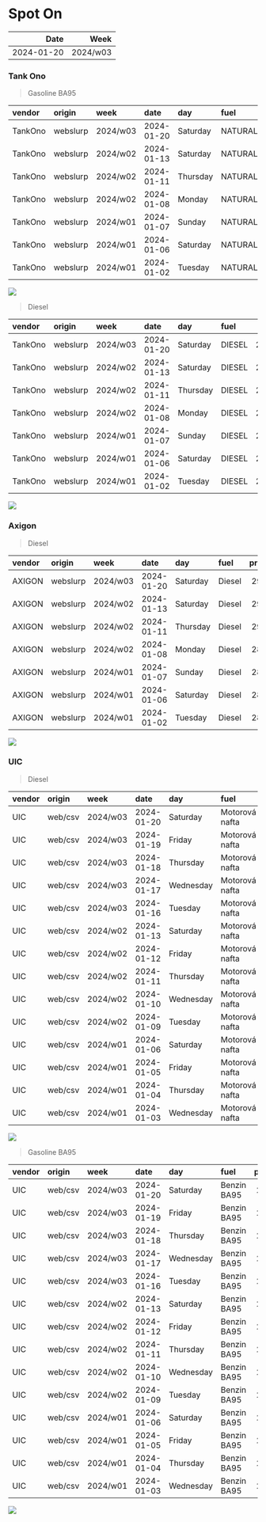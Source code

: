 Spot On
================

|       Date |     Week |
|-----------:|---------:|
| 2024-01-20 | 2024/w03 |

### Tank Ono

> Gasoline BA95

| vendor  | origin   | week     | date       | day      | fuel      | price | PriceVAT |
|:--------|:---------|:---------|:-----------|:---------|:----------|------:|---------:|
| TankOno | webslurp | 2024/w03 | 2024-01-20 | Saturday | NATURAL95 | 28.84 |     34.9 |
| TankOno | webslurp | 2024/w02 | 2024-01-13 | Saturday | NATURAL95 | 28.51 |     34.5 |
| TankOno | webslurp | 2024/w02 | 2024-01-11 | Thursday | NATURAL95 | 28.51 |     34.5 |
| TankOno | webslurp | 2024/w02 | 2024-01-08 | Monday   | NATURAL95 | 28.51 |     34.5 |
| TankOno | webslurp | 2024/w01 | 2024-01-07 | Sunday   | NATURAL95 | 28.51 |     34.5 |
| TankOno | webslurp | 2024/w01 | 2024-01-06 | Saturday | NATURAL95 | 28.51 |     34.5 |
| TankOno | webslurp | 2024/w01 | 2024-01-02 | Tuesday  | NATURAL95 | 28.02 |     33.9 |

<img src="SpotOn_files/figure-gfm/tono-ba95-1.png" style="display: block; margin: auto auto auto 0;" />

> Diesel

| vendor  | origin   | week     | date       | day      | fuel   | price | PriceVAT |
|:--------|:---------|:---------|:-----------|:---------|:-------|------:|---------:|
| TankOno | webslurp | 2024/w03 | 2024-01-20 | Saturday | DIESEL | 28.51 |     34.5 |
| TankOno | webslurp | 2024/w02 | 2024-01-13 | Saturday | DIESEL | 28.02 |     33.9 |
| TankOno | webslurp | 2024/w02 | 2024-01-11 | Thursday | DIESEL | 28.02 |     33.9 |
| TankOno | webslurp | 2024/w02 | 2024-01-08 | Monday   | DIESEL | 28.02 |     33.9 |
| TankOno | webslurp | 2024/w01 | 2024-01-07 | Sunday   | DIESEL | 28.02 |     33.9 |
| TankOno | webslurp | 2024/w01 | 2024-01-06 | Saturday | DIESEL | 28.02 |     33.9 |
| TankOno | webslurp | 2024/w01 | 2024-01-02 | Tuesday  | DIESEL | 28.51 |     34.5 |

<img src="SpotOn_files/figure-gfm/tono-diesel-1.png" style="display: block; margin: auto auto auto 0;" />

### Axigon

> Diesel

| vendor | origin   | week     | date       | day      | fuel   | price | PriceVAT |
|:-------|:---------|:---------|:-----------|:---------|:-------|------:|---------:|
| AXIGON | webslurp | 2024/w03 | 2024-01-20 | Saturday | Diesel |  29.7 |     36.0 |
| AXIGON | webslurp | 2024/w02 | 2024-01-13 | Saturday | Diesel |  29.2 |     35.3 |
| AXIGON | webslurp | 2024/w02 | 2024-01-11 | Thursday | Diesel |  29.2 |     35.3 |
| AXIGON | webslurp | 2024/w02 | 2024-01-08 | Monday   | Diesel |  28.9 |     35.0 |
| AXIGON | webslurp | 2024/w01 | 2024-01-07 | Sunday   | Diesel |  28.9 |     35.0 |
| AXIGON | webslurp | 2024/w01 | 2024-01-06 | Saturday | Diesel |  28.9 |     35.0 |
| AXIGON | webslurp | 2024/w01 | 2024-01-02 | Tuesday  | Diesel |  28.9 |     35.0 |

<img src="SpotOn_files/figure-gfm/axigon-diesel-1.png" style="display: block; margin: auto auto auto 0;" />

### UIC

> Diesel

| vendor | origin  | week     | date       | day       | fuel           | price | priceVAT |
|:-------|:--------|:---------|:-----------|:----------|:---------------|------:|---------:|
| UIC    | web/csv | 2024/w03 | 2024-01-20 | Saturday  | Motorová nafta |  28.5 |     34.5 |
| UIC    | web/csv | 2024/w03 | 2024-01-19 | Friday    | Motorová nafta |  28.5 |     34.5 |
| UIC    | web/csv | 2024/w03 | 2024-01-18 | Thursday  | Motorová nafta |  28.4 |     34.4 |
| UIC    | web/csv | 2024/w03 | 2024-01-17 | Wednesday | Motorová nafta |  28.4 |     34.4 |
| UIC    | web/csv | 2024/w03 | 2024-01-16 | Tuesday   | Motorová nafta |  28.2 |     34.1 |
| UIC    | web/csv | 2024/w02 | 2024-01-13 | Saturday  | Motorová nafta |  28.1 |     34.0 |
| UIC    | web/csv | 2024/w02 | 2024-01-12 | Friday    | Motorová nafta |  28.0 |     33.9 |
| UIC    | web/csv | 2024/w02 | 2024-01-11 | Thursday  | Motorová nafta |  27.9 |     33.8 |
| UIC    | web/csv | 2024/w02 | 2024-01-10 | Wednesday | Motorová nafta |  27.8 |     33.6 |
| UIC    | web/csv | 2024/w02 | 2024-01-09 | Tuesday   | Motorová nafta |  27.8 |     33.6 |
| UIC    | web/csv | 2024/w01 | 2024-01-06 | Saturday  | Motorová nafta |  27.9 |     33.8 |
| UIC    | web/csv | 2024/w01 | 2024-01-05 | Friday    | Motorová nafta |  27.8 |     33.6 |
| UIC    | web/csv | 2024/w01 | 2024-01-04 | Thursday  | Motorová nafta |  27.9 |     33.8 |
| UIC    | web/csv | 2024/w01 | 2024-01-03 | Wednesday | Motorová nafta |  27.6 |     33.4 |

<img src="SpotOn_files/figure-gfm/uic-diesel-1.png" style="display: block; margin: auto auto auto 0;" />

> Gasoline BA95

| vendor | origin  | week     | date       | day       | fuel        | price | priceVAT |
|:-------|:--------|:---------|:-----------|:----------|:------------|------:|---------:|
| UIC    | web/csv | 2024/w03 | 2024-01-20 | Saturday  | Benzin BA95 |  28.8 |     34.8 |
| UIC    | web/csv | 2024/w03 | 2024-01-19 | Friday    | Benzin BA95 |  28.7 |     34.7 |
| UIC    | web/csv | 2024/w03 | 2024-01-18 | Thursday  | Benzin BA95 |  28.6 |     34.6 |
| UIC    | web/csv | 2024/w03 | 2024-01-17 | Wednesday | Benzin BA95 |  28.5 |     34.5 |
| UIC    | web/csv | 2024/w03 | 2024-01-16 | Tuesday   | Benzin BA95 |  28.4 |     34.4 |
| UIC    | web/csv | 2024/w02 | 2024-01-13 | Saturday  | Benzin BA95 |  28.4 |     34.4 |
| UIC    | web/csv | 2024/w02 | 2024-01-12 | Friday    | Benzin BA95 |  28.2 |     34.1 |
| UIC    | web/csv | 2024/w02 | 2024-01-11 | Thursday  | Benzin BA95 |  28.2 |     34.1 |
| UIC    | web/csv | 2024/w02 | 2024-01-10 | Wednesday | Benzin BA95 |  28.2 |     34.1 |
| UIC    | web/csv | 2024/w02 | 2024-01-09 | Tuesday   | Benzin BA95 |  28.3 |     34.2 |
| UIC    | web/csv | 2024/w01 | 2024-01-06 | Saturday  | Benzin BA95 |  28.6 |     34.6 |
| UIC    | web/csv | 2024/w01 | 2024-01-05 | Friday    | Benzin BA95 |  28.5 |     34.5 |
| UIC    | web/csv | 2024/w01 | 2024-01-04 | Thursday  | Benzin BA95 |  28.5 |     34.5 |
| UIC    | web/csv | 2024/w01 | 2024-01-03 | Wednesday | Benzin BA95 |  28.4 |     34.4 |

<img src="SpotOn_files/figure-gfm/uic-ba95-1.png" style="display: block; margin: auto auto auto 0;" />
